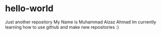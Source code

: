 # hello-world
Just another repository
My Name is Muhammad Aizaz Ahmad 
Im currently learning how to use github and make new repositories :)

